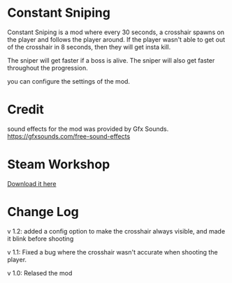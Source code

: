 # Constant Sniping
Constant Sniping is a mod where every 30 seconds, a crosshair spawns on the player and follows the player around. 
If the player wasn't able to get out of the crosshair in 8 seconds, then they will get insta kill.

The sniper will get faster if a boss is alive.
The sniper will also get faster throughout the progression.

you can configure the settings of the mod.

# Credit 
sound effects for the mod was provided by Gfx Sounds.
https://gfxsounds.com/free-sound-effects

# Steam Workshop
[Download it here](https://steamcommunity.com/sharedfiles/filedetails/?id=3265309074)

# Change Log
v 1.2: 
added a config option to make the crosshair always visible, and made it blink before shooting

v 1.1:
Fixed a bug where the crosshair wasn't accurate when shooting the player.

v 1.0:
Relased the mod